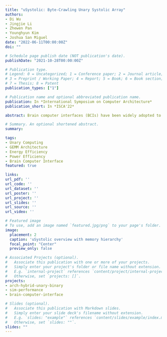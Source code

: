 ```yaml
---
title: "uSystolic: Byte-Crawling Unary Systolic Array"
authors:
- Di Wu
- Jingjie Li
- Zhewen Pan
- Younghyun Kim
- Joshua San Miguel
date: "2022-06-11T00:00:00Z"
doi: ""

# Schedule page publish date (NOT publication's date).
publishDate: "2021-10-28T00:00:00Z"

# Publication type.
# Legend: 0 = Uncategorized; 1 = Conference paper; 2 = Journal article;
# 3 = Preprint / Working Paper; 4 = Report; 5 = Book; 6 = Book section;
# 7 = Thesis; 8 = Patent
publication_types: ["1"]

# Publication name and optional abbreviated publication name.
publication: In *International Symposium on Computer Architecture*
publication_short: In *ISCA'22*

abstract: Brain computer interfaces (BCIs) have been widely adopted to enhance human perception via brain signals with abundant spatial-temporal dynamics, such as electroencephalogram (EEG). In recent years, BCI algorithms are moving from classical feature engineering to emerging deep neural networks (DNNs), allowing to identify the spatial-temporal dynamics with improved accuracy. However, existing BCI architectures are not leveraging such dynamics for hardware efficiency. In this work, we present uBrain, a unary computing BCI architecture for DNN models with cascaded convolutional and recurrent neural networks to achieve high task capability and hardware efficiency. uBrain co-designs the algorithm and hardware, the DNN architecture and the hardware architecture are optimized with customized unary operations and immediate signal processing after sensing, respectively. Experiments show that uBrain, with negligible accuracy loss, surpasses the CPU, systolic array and stochastic computing baselines in on-chip power efficiency by 9.0x, 6.2x and 2.0x.

# Summary. An optional shortened abstract.
summary:

tags:
- Unary Computing
- GEMM Architecture
- Energy Efficiency
- Power Efficiency
- Brain Computer Interface
featured: true

links:
url_pdf: ''
url_code: ''
url_dataset: ''
url_poster: ''
url_project: ''
url_slides: ''
url_source: ''
url_video: ''

# Featured image
# To use, add an image named `featured.jpg/png` to your page's folder. 
image:
  placement: 2
  caption: 'uSystolic overview with memory hierarchy'
  focal_point: "Center"
  preview_only: false

# Associated Projects (optional).
#   Associate this publication with one or more of your projects.
#   Simply enter your project's folder or file name without extension.
#   E.g. `internal-project` references `content/project/internal-project/index.md`.
#   Otherwise, set `projects: []`.
projects:
- arch-hybrid-unary-binary
- sim-performance
- brain-computer-interface

# Slides (optional).
#   Associate this publication with Markdown slides.
#   Simply enter your slide deck's filename without extension.
#   E.g. `slides: "example"` references `content/slides/example/index.md`.
#   Otherwise, set `slides: ""`.
slides: ""
---
```


